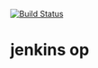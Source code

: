 [![Build Status](http://localhost:8081/buildStatus/icon?job=pi)](http://localhost:8081/job/pi/)

# jenkins op
